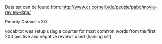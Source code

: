 Data set can be found from: http://www.cs.cornell.edu/people/pabo/movie-review-data/

Polarity Dataset v2.0

vocab.txt was setup using a counter for most common words from the first 200 positive and negative reviews used (training set).